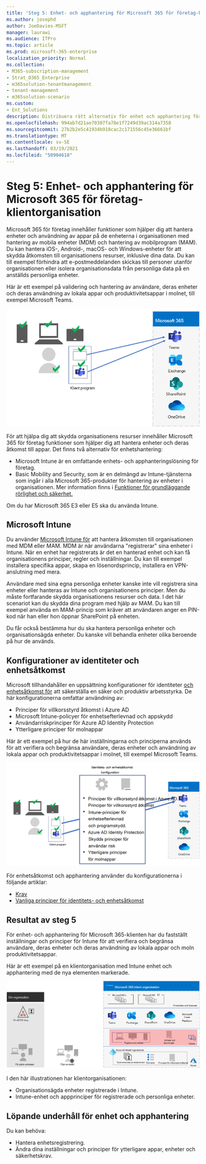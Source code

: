```yaml
---
title: 'Steg 5: Enhet- och apphantering för Microsoft 365 för företag-klientorganisation'
ms.author: josephd
author: JoeDavies-MSFT
manager: laurawi
ms.audience: ITPro
ms.topic: article
ms.prod: microsoft-365-enterprise
localization_priority: Normal
ms.collection:
- M365-subscription-management
- Strat_O365_Enterprise
- m365solution-tenantmanagement
- tenant-management
- m365solution-scenario
ms.custom:
- Ent_Solutions
description: Distribuera rätt alternativ för enhet och apphantering för Microsoft 365-klientorganisationen.
ms.openlocfilehash: 994ab7d21ae70307fa78e1f7249d39ac314a7358
ms.sourcegitcommit: 27b2b2e5c41934b918cac2c171556c45e36661bf
ms.translationtype: MT
ms.contentlocale: sv-SE
ms.lasthandoff: 03/19/2021
ms.locfileid: "50904618"
---
```

# <a name="step-5-device-and-app-management-for-your-microsoft-365-for-enterprise-tenants"></a>Steg 5: Enhet- och apphantering för Microsoft 365 för företag-klientorganisation

Microsoft 365 för företag innehåller funktioner som hjälper dig att hantera enheter och användning av appar på de enheterna i organisationen med hantering av mobila enheter (MDM) och hantering av mobilprogram (MAM). Du kan hantera iOS-, Android-, macOS- och Windows-enheter för att skydda åtkomsten till organisationens resurser, inklusive dina data. Du kan till exempel förhindra att e-postmeddelanden skickas till personer utanför organisationen eller isolera organisationsdata från personliga data på en anställds personliga enheter.

Här är ett exempel på validering och hantering av användare, deras enheter och deras användning av lokala appar och produktivitetsappar i molnet, till exempel Microsoft Teams.

![Validering och hantering av användare, enheter och appar](../media/tenant-management-overview/tenant-management-device-app-mgmt.png)

För att hjälpa dig att skydda organisationens resurser innehåller Microsoft 365 för företag funktioner som hjälper dig att hantera enheter och deras åtkomst till appar. Det finns två alternativ för enhetshantering:

- Microsoft Intune är en omfattande enhets- och apphanteringslösning för företag.
- Basic Mobility and Security, som är en delmängd av Intune-tjänsterna som ingår i alla Microsoft 365-produkter för hantering av enheter i organisationen. Mer information finns i [Funktioner för grundläggande rörlighet och säkerhet.](../admin/basic-mobility-security/capabilities.md)

Om du har Microsoft 365 E3 eller E5 ska du använda Intune.

## <a name="microsoft-intune"></a>Microsoft Intune

Du använder [Microsoft Intune för](/mem/intune/fundamentals/planning-guide) att hantera åtkomsten till organisationen med MDM eller MAM. MDM är när användarna "registrerar" sina enheter i Intune. När en enhet har registrerats är det en hanterad enhet och kan få organisationens principer, regler och inställningar. Du kan till exempel installera specifika appar, skapa en lösenordsprincip, installera en VPN-anslutning med mera.

Användare med sina egna personliga enheter kanske inte vill registrera sina enheter eller hanteras av Intune och organisationens principer. Men du måste fortfarande skydda organisationens resurser och data. I det här scenariot kan du skydda dina program med hjälp av MAM. Du kan till exempel använda en MAM-princip som kräver att användaren anger en PIN-kod när han eller hon öppnar SharePoint på enheten.

Du får också bestämma hur du ska hantera personliga enheter och organisationsägda enheter. Du kanske vill behandla enheter olika beroende på hur de används.

## <a name="identity-and-device-access-configurations"></a>Konfigurationer av identiteter och enhetsåtkomst

Microsoft tillhandahåller en uppsättning konfigurationer för identiteter [och enhetsåtkomst för](../security/office-365-security/microsoft-365-policies-configurations.md) att säkerställa en säker och produktiv arbetsstyrka. De här konfigurationerna omfattar användning av:

- Principer för villkorsstyrd åtkomst i Azure AD
- Microsoft Intune-policyer för enhetsefterlevnad och appskydd
- Användarriskprinciper för Azure AD Identity Protection
- Ytterligare principer för molnappar

Här är ett exempel på hur de här inställningarna och principerna används för att verifiera och begränsa användare, deras enheter och användning av lokala appar och produktivitetsappar i molnet, till exempel Microsoft Teams.

![Konfigurationer av identitet och enhetsåtkomst för krav och begränsningar för användare, deras enheter och användning av appar](../media/tenant-management-overview/tenant-management-device-app-mgmt-golden-config.png)

För enhetsåtkomst och apphantering använder du konfigurationerna i följande artiklar:

- [Krav](../security/office-365-security/identity-access-prerequisites.md)
- [Vanliga principer för identitets- och enhetsåtkomst](../security/office-365-security/identity-access-policies.md)

## <a name="results-of-step-5"></a>Resultat av steg 5

För enhet- och apphantering för Microsoft 365-klienten har du fastställt inställningar och principer för Intune för att verifiera och begränsa användare, deras enheter och deras användning av lokala appar och moln produktivitetsappar.

Här är ett exempel på en klientorganisation med Intune enhet och apphantering med de nya elementen markerade.

![Exempel på en klientorganisation med Intune-enhet och apphantering](../media/tenant-management-overview/tenant-management-tenant-build-step5.png)

I den här illustrationen har klientorganisationen:

- Organisationsägda enheter registrerade i Intune.
- Intune-enhet och appprinciper för registrerade och personliga enheter.

## <a name="ongoing-maintenance-for-device-and-app-management"></a>Löpande underhåll för enhet och apphantering

Du kan behöva: 

- Hantera enhetsregistrering.
- Ändra dina inställningar och principer för ytterligare appar, enheter och säkerhetskrav.